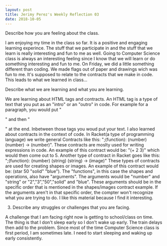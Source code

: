 ```yaml
---
layout: post
title: Jerimy Perez's Weekly Reflection 03
date: 2018-10-05
---
```


 Describe how you are feeling about the class.
 
 I am enjoying my time in the class so far. It is a positive and engaging learning experince. The stuff that we participate in and the stuff that we learn is really interesting and fun to me as well. Going to Computer Science class is always an interesting feeling since I know that we will learn or do something interesting and fun to me. On Friday, we did a little something different than coding. We made flags out of paper and drawings wich was fun to me. It's supposed to relate to the contracts that we make in code. This leads to what we learned in class...
 
 Describe what we are learning and what you are learning.

 We are learning about HTML tags and contracts. An HTML tag is a type of text that you put as an "intro" or an "outro" in code. For example for a paragraph, you would put "<p>" and then "</p>" at the end. Inbetween those tags you woud put your text. I also learned about contracts in the context of code. In Racket(a type of programming language) we write general Contracts like this: ";(function): (number) (number) -> (number)". These contracts are moslty used for writing expressions in code. An example of this contract would be: "(+ 2 3)" which would then come out to 5. Another type of contract in Racket goes like this: ";(function): (number) (string) (string) -> (image)" These types of contracts are used for creating shapes or images. An example of this contract would be: (star 50 "solid" "blue"). The "functions", in this case the shapes and operations, also have "arguments". The arguments would be "number" and "string" or "2","3","50","solid" and "blue". These arguments should be in the specific order that is mentioned in the shapes/images contract example. If the arguments aren't in that specific order, the compter won't recognize what you are trying to do. I like this material because I find it interesting.
 
 3. Describe any struggles or challenges that you are facing.
 
  A challenge that I am facing right now is getting to school/class on time. The thing is that I don't sleep early so I don't wake up early. The train delays then add to the problem. Since most of the time Computer Science class is first period, I am sometimes late. I need to start sleeping and waking up early consistently.
